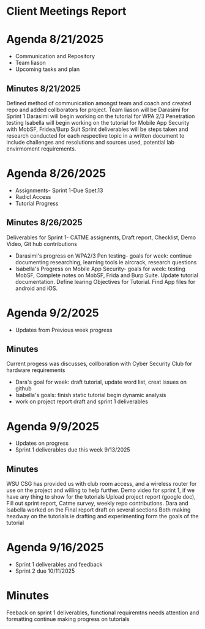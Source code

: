 # Client Meetings Report

# Agenda 8/21/2025
 * Communication and Repository
 * Team liason
 * Upcoming tasks and plan

## Minutes 8/21/2025
Defined method of communication amongst team and coach and created repo and added collborators for project.
Team liason will be Darasimi for Sprint 1
Darasimi will begin working on the tutorial for WPA 2/3 Penetration testing
Isabella will begin working on the tutorial for Mobile App Security with MobSF, Fridea/Burp Suit
Sprint deliverables will be steps taken and research conducted for each respective topic in a written document to include challenges and resolutions and sources used, potential lab envirmoment requirements.

# Agenda 8/26/2025
 * Assignments- Sprint 1-Due Spet.13
 * Radicl Access
 * Tutorial Progress

## Minutes 8/26/2025
Deliverables for Sprint 1- CATME assignemts, Draft report, Checklist, Demo Video, Git hub contributions
* Darasimi's progress on WPA2/3 Pen testing- 
goals for week: continue documenting researching, learning tools ie aircrack, research questions
* Isabella's Progress on Mobile App Security- 
goals for week: testing MobSF, Complete notes on MobSF, Frida and Burp Suite. Update tutorial documentation. Define learing Objectives for Tutorial. Find App files for android and iOS.

# Agenda 9/2/2025
* Updates from Previous week progress

## Minutes
 Current progess was discusses, collboration with Cyber Security Club for hardware requirements
 * Dara's goal for week: draft tutorial, update word list, creat issues on github
 * Isabella's goals: finish static tutorial begin dynamic analysis
 * work on project report draft and sprint 1 deliverables

# Agenda 9/9/2025
 * Updates on progress
 * Sprint 1 deliverables due this week 9/13/2025
 

## Minutes
 WSU CSG has provided us with club room access, and a wireless router for use on the project and willing to help further.
 Demo video for sprint 1, if we have any thing to show for the tutorials
 Upload project report (google doc), Fill out sprint report, Catme survey, weekly repo contributions.
 Dara and Isabella worked on the Final report draft on several sections
 Both making headway on the tutorials ie drafting and experimenting form the goals of the tutorial

 # Agenda 9/16/2025
 * Sprint 1 deliverables and feedback
 * Sprint 2 due 10/11/2025

 # Minutes
Feeback on sprint 1 deliverables, functional requiremtns needs attention and formatting
continue making progress on tutorials

